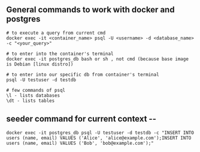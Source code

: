 ## General commands to work with docker and postgres
```
# to execute a query from current cmd
docker exec -it <container_name> psql -U <username> -d <database_name> -c "<your_query>"

# to enter into the container's terminal
docker exec -it postgres_db bash or sh , not cmd (because base image is Debian [linux distro])

# to enter into our specific db from container's terminal
psql -U testuser -d testdb 

# few commands of psql
\l - lists databases
\dt - lists tables

```

## seeder command for current context --

```
docker exec -it postgres_db psql -U testuser -d testdb -c "INSERT INTO users (name, email) VALUES ('Alice', 'alice@example.com');INSERT INTO users (name, email) VALUES ('Bob', 'bob@example.com');"
```

